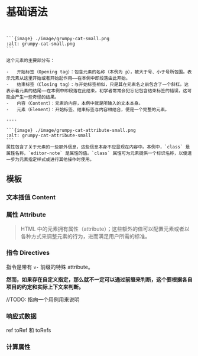 # 基础语法

````{admonition} html 元素基础


```{image} ./image/grumpy-cat-small.png
:alt: grumpy-cat-small.png
```

这个元素的主要部分有：

-   开始标签（Opening tag）：包含元素的名称（本例为 p），被大于号、小于号所包围。表示元素从这里开始或者开始起作用——在本例中即段落由此开始。
-   结束标签（Closing tag）：与开始标签相似，只是其在元素名之前包含了一个斜杠。这表示着元素的结尾——在本例中即段落在此结束。初学者常常会犯忘记包含结束标签的错误，这可能会产生一些奇怪的结果。
-   内容（Content）：元素的内容，本例中就是所输入的文本本身。
-   元素（Element）：开始标签、结束标签与内容相结合，便是一个完整的元素。

----

```{image} ./image/grumpy-cat-attribute-small.png
:alt: grumpy-cat-attribute-small
```
属性包含了关于元素的一些额外信息，这些信息本身不应显现在内容中。本例中，`class` 是属性名称，`editor-note` 是属性的值。`class` 属性可为元素提供一个标识名称，以便进一步为元素指定样式或进行其他操作时使用。

````

## 模板

### 文本插值 Content

### 属性 Attribute

> HTML 中的元素拥有属性（attribute）；这些额外的值可以配置元素或者以各种方式来调整元素的行为，进而满足用户所需的标准。

### 指令 Directives

指令是带有 `v-` 前缀的特殊 attribute。

**然而，如果存在自定义指定，那么就不一定可以通过前缀来判断，这个要根据各自项目的约定和实际上下文来判断。**

//TODO: 指向一个用例用来说明

### 响应式数据

ref toRef 和 toRefs

### 计算属性
